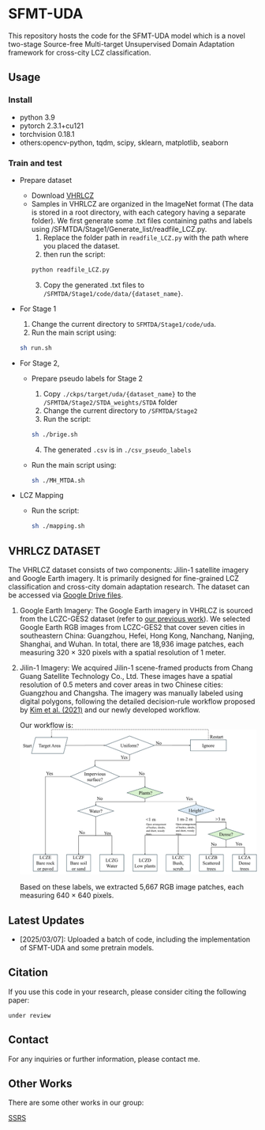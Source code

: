 # SFMT-UDA

This repository hosts the code for the SFMT-UDA model which is a novel two-stage Source-free Multi-target Unsupervised Domain Adaptation framework for cross-city LCZ classification. 

## Usage

### Install
- python 3.9
- pytorch 2.3.1+cu121   
- torchvision 0.18.1 
- others:opencv-python, tqdm, scipy, sklearn, matplotlib, seaborn

### Train and test
- Prepare dataset
  - Download [VHRLCZ]()
  - Samples in VHRLCZ are organized in the ImageNet format (The data is stored in a root directory, with each category having a separate folder). We first generate some .txt files containing paths and labels using /SFMTDA/Stage1/Generate_list/readfile_LCZ.py.
    1. Replace the folder path in `readfile_LCZ.py` with the path where you placed the dataset.
    2. then run the script: 
    ```Bash
    python readfile_LCZ.py
    ```
    3. Copy the generated .txt files to `/SFMTDA/Stage1/code/data/{dataset_name}`.



- For Stage 1
  1. Change the current directory to `SFMTDA/Stage1/code/uda`.
  2. Run the main script using:

    ```Bash
    sh run.sh
    ```

- For Stage 2, 
  - Prepare pseudo labels for Stage 2
    1. Copy `./ckps/target/uda/{dataset_name}` to the `/SFMTDA/Stage2/STDA_weights/STDA` folder
    2. Change the current directory to `/SFMTDA/Stage2`
    3. Run the script:  
    ```Bash
    sh ./brige.sh
    ```   
    4. The generated `.csv` is in `./csv_pseudo_labels`

  - Run the main script using: 
    ```Bash
    sh ./MH_MTDA.sh
    ```

- LCZ Mapping
  - Run the script:
    ```Bash
    sh ./mapping.sh
    ```

## VHRLCZ DATASET

The VHRLCZ dataset consists of two components: Jilin-1 satellite imagery and Google Earth imagery. It is primarily designed for fine-grained LCZ classification and cross-city domain adaptation research. The dataset can be accessed via [Google Drive files](https://drive.google.com/file/d/1DpjqUAXr-At3qAoka6Xfdv7w1s0Jkn3c/view?usp=drive_link).  

1. Google Earth Imagery: The Google Earth imagery in VHRLCZ is sourced from the LCZC-GES2 dataset (refer to [our previous work](https://ieeexplore.ieee.org/abstract/document/10556641)). We selected Google Earth RGB images from LCZC-GES2 that cover seven cities in southeastern China: Guangzhou, Hefei, Hong Kong, Nanchang, Nanjing, Shanghai, and Wuhan. In total, there are 18,936 image patches, each measuring 320 × 320 pixels with a spatial resolution of 1 meter.  

2. Jilin-1 Imagery: We acquired Jilin-1 scene-framed products from Chang Guang Satellite Technology Co., Ltd. These images have a spatial resolution of 0.5 meters and cover areas in two Chinese cities: Guangzhou and Changsha. The imagery was manually labeled using digital polygons, following the detailed decision-rule workflow proposed by [Kim et al. (2021)](https://www.sciencedirect.com/science/article/pii/S0924271621002537) and our newly developed workflow.  

   Our workflow is:  
   ![My Image](./images/workflow.png)  

   Based on these labels, we extracted 5,667 RGB image patches, each measuring 640 × 640 pixels.


## Latest Updates 

- [2025/03/07]: Uploaded a batch of code, including the implementation of SFMT-UDA and some pretrain models. 

## Citation

If you use this code in your research, please consider citing the following paper:

```
under review 
```

## Contact

For any inquiries or further information, please contact me.

## Other Works
There are some other works in our group:

[SSRS](https://github.com/sstary/SSRS)

